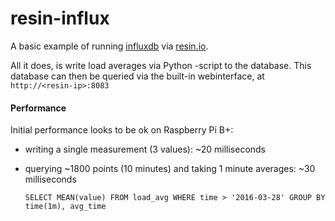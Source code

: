 resin-influx
============

A basic example of running [influxdb](https://influxdata.com/time-series-platform/influxdb/) via [resin.io](https://resin.io).

All it does, is write load averages via Python -script to the database.
This database can then be queried via the built-in webinterface, at `http://<resin-ip>:8083`


#### Performance
Initial performance looks to be ok on Raspberry Pi B+:
  - writing a single measurement (3 values): ~20 milliseconds
  - querying ~1800 points (10 minutes) and taking 1 minute averages: ~30 milliseconds

    `SELECT MEAN(value) FROM load_avg WHERE time > '2016-03-28' GROUP BY time(1m), avg_time`
